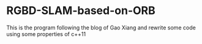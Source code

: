 # RGBD-SLAM-based-on-ORB
This is the program following the blog of Gao Xiang and rewrite some code using some properties of c++11
